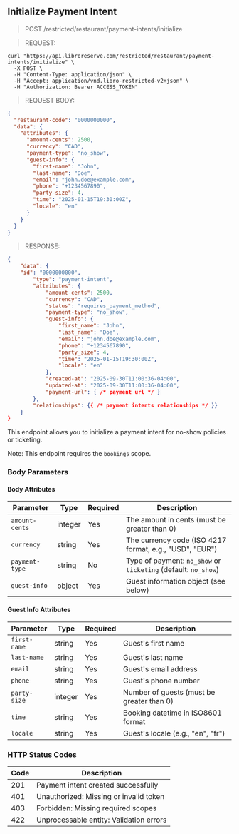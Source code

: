 ## Initialize Payment Intent

> <span class="method post">POST</span> /restricted/restaurant/payment-intents/initialize

> REQUEST:

```shell
curl "https://api.libroreserve.com/restricted/restaurant/payment-intents/initialize" \
  -X POST \
  -H "Content-Type: application/json" \
  -H "Accept: application/vnd.libro-restricted-v2+json" \
  -H "Authorization: Bearer ACCESS_TOKEN"
```

> REQUEST BODY:

```json
{
  "restaurant-code": "0000000000",
  "data": {
    "attributes": {
      "amount-cents": 2500,
      "currency": "CAD",
      "payment-type": "no_show",
      "guest-info": {
        "first-name": "John",
        "last-name": "Doe",
        "email": "john.doe@example.com",
        "phone": "+1234567890",
        "party-size": 4,
        "time": "2025-01-15T19:30:00Z",
        "locale": "en"
      }
    }
  }
}
```

> RESPONSE:

```json
{
    "data": {
    "id": "0000000000",
        "type": "payment-intent",
        "attributes": {
            "amount-cents": 2500,
            "currency": "CAD",
            "status": "requires_payment_method",
            "payment-type": "no_show",
            "guest-info": {
                "first_name": "John",
                "last_name": "Doe",
                "email": "john.doe@example.com",
                "phone": "+1234567890",
                "party_size": 4,
                "time": "2025-01-15T19:30:00Z",
                "locale": "en"
            },
            "created-at": "2025-09-30T11:00:36-04:00",
            "updated-at": "2025-09-30T11:00:36-04:00",
            "payment-url": { /* payment url */ }
        },
        "relationships": {{ /* payment intents relationships */ }}
    }
}
```

This endpoint allows you to initialize a payment intent for no-show policies or ticketing.

<aside class="notice">Note: This endpoint requires the <code>bookings</code> scope.</aside>

### Body Parameters

<span class="dynamic-attributes" data-attr-type="restaurantCode"></span>

#### Body Attributes

| Parameter | Type | Required | Description |
|-----------|------|----------|-------------|
| `amount-cents` | integer | Yes | The amount in cents (must be greater than 0) |
| `currency` | string | Yes | The currency code (ISO 4217 format, e.g., "USD", "EUR") |
| `payment-type` | string | No | Type of payment: `no_show` or `ticketing` (default: `no_show`) |
| `guest-info` | object | Yes | Guest information object (see below) |

#### Guest Info Attributes

| Parameter | Type | Required | Description |
|-----------|------|----------|-------------|
| `first-name` | string | Yes | Guest's first name |
| `last-name` | string | Yes | Guest's last name |
| `email` | string | Yes | Guest's email address |
| `phone` | string | Yes | Guest's phone number |
| `party-size` | integer | Yes | Number of guests (must be greater than 0) |
| `time` | string | Yes | Booking datetime in ISO8601 format |
| `locale` | string | Yes | Guest's locale (e.g., "en", "fr") |

### HTTP Status Codes

| Code | Description |
|------|-------------|
| 201 | Payment intent created successfully |
| 401 | Unauthorized: Missing or invalid token |
| 403 | Forbidden: Missing required scopes |
| 422 | Unprocessable entity: Validation errors |